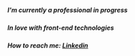 <h5 align="left">I'm currently a professional in progress</h5>
<h5 align="left">In love with front-end technologies</h5>
<h5 align="left">How to reach me: <a href="https://www.linkedin.com/in/gilberto-oliveira-a06601243/">Linkedin</a></h5>
<!--
**Gilbertoliveira/gilbertoliveira** is a ✨ _special_ ✨ repository because its `README.md` (this file) appears on your GitHub profile.

Here are some ideas to get you started:

- 🔭 I’m currently working on ...
- 🌱 I’m currently learning ...
- 👯 I’m looking to collaborate on ...
- 🤔 I’m looking for help with ...
- 💬 Ask me about ...
- 📫 How to reach me: ...
- 😄 Pronouns: ...
- ⚡ Fun fact: ...
-->

